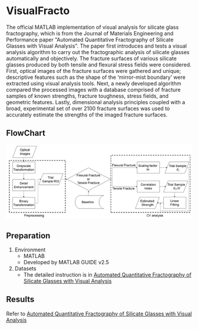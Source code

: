 # VisualFracto

The official MATLAB implementation of visual analysis for silicate glass fractography, which 
is from the Journal of Materials Engineering and Performance paper "Automated Quantitative Fractography of Silicate Glasses with Visual Analysis". 
The paper first introduces and tests a visual analysis algorithm to carry out the fractographic analysis of silicate glasses automatically and objectively. 
The fracture surfaces of various silicate glasses produced by both tensile and flexural stress fields were considered. 
First, optical images of the fracture surfaces were gathered and unique; 
descriptive features such as the shape of the ‘mirror-mist boundary’ were extracted using visual analysis tools. 
Next, a newly developed algorithm compared the processed images with a database comprised of fracture samples of 
known strengths, fracture toughness, stress fields, and geometric features. 
Lastly, dimensional analysis principles coupled with a broad, experimental set of over 2100 fracture surfaces was used to 
accurately estimate the strengths of the imaged fracture surfaces.

## FlowChart

<p align="center">
  <img src="flowchart.png" width="800">
</p>

## Preparation

1. Environment
   - MATLAB
   - Developed by MATLAB GUIDE v2.5
2. Datasets
   - The detailed instruction is in [Automated Quantitative Fractography of Silicate Glasses with Visual Analysis](https://link.springer.com/article/10.1007/s11665-021-05697-1)

## Results

Refer to [Automated Quantitative Fractography of Silicate Glasses with Visual Analysis](https://link.springer.com/article/10.1007/s11665-021-05697-1)
